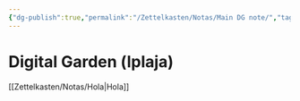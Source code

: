 ```yaml
---
{"dg-publish":true,"permalink":"/Zettelkasten/Notas/Main DG note/","tags":["digital-garden","gardenEntry"],"noteIcon":"0","created":"2025-08-27T14:44:24.892+02:00","updated":"2025-08-27T16:15:37.764+02:00"}
---
```


# Digital Garden (lplaja)

[[Zettelkasten/Notas/Hola\|Hola]]

